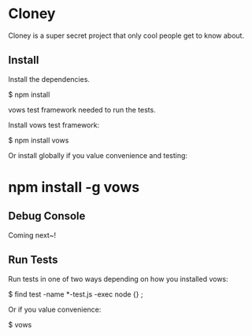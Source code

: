 Cloney
======
Cloney is a super secret project that only cool people get to know about.

Install
-------

Install the dependencies.

 $ npm install 

vows test framework needed to run the tests.

Install vows test framework:

 $ npm install vows

Or install globally if you value convenience and testing:

 # npm install -g vows


Debug Console
-------------
Coming next~!




Run Tests
---------
Run tests in one of two ways depending on how you installed vows:

 $ find test -name *-test.js -exec node {} \;

Or if you value convenience:

 $ vows

